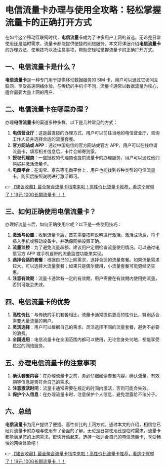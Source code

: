 # 电信流量卡办理与使用全攻略：轻松掌握流量卡的正确打开方式

在如今这个移动互联网时代，**电信流量卡**成为了许多用户上网的首选。无论是日常使用还是临时需求，流量卡都能提供便捷的网络服务。本文将详细介绍**电信流量卡**的办理方法、使用技巧以及注意事项，帮助您轻松掌握流量卡的正确打开方式。

## 一、电信流量卡是什么？

**电信流量卡**是一种专门用于提供移动数据服务的 SIM 卡，用户可以通过它访问互联网，享受高速网络体验。与传统的手机卡不同，流量卡通常以数据流量为核心，适合需要大量上网的用户。

## 二、电信流量卡在哪里办理？

办理**电信流量卡**的渠道多种多样，以下是几种常见的方式：

1. **电信营业厅**：这是最直接的办理方式，用户可以前往当地的电信营业厅，咨询工作人员并选择合适的流量套餐。
2. **官方网站或 APP**：通过中国电信的官方网站或官方 APP，用户可以在线申请流量卡，填写相关信息后，卡片会邮寄到家。
3. **授权代理商**：一些授权的代理商也提供流量卡的办理服务，用户可以通过他们购买并激活流量卡。
4. **电商平台**：在淘宝、京东等电商平台上，用户也能找到各种类型的电信流量卡，购买后按照说明进行激活即可。

👉 [【建议收藏】最全聚合流量卡指南来啦！高性价比流量卡推荐，看这个就够了！19元 100G长期流量卡 ！！](https://bit.ly/Liuliangka)

## 三、如何正确使用电信流量卡？

办理好流量卡后，如何正确使用它呢？以下是一些使用技巧：

1. **激活与设置**：收到流量卡后，首先需要按照说明进行激活。激活成功后，将卡插入手机或移动设备中，并确保网络设置正确。
2. **流量监控**：为了避免流量超额，建议用户定期检查流量使用情况。可以通过电信官方 APP 或手机自带的流量监控功能来实现。
3. **选择合适的套餐**：根据自己的上网需求，选择合适的流量套餐。如果流量需求较大，可以选择大流量套餐；如果只是偶尔使用，小流量套餐可能更经济实惠。
4. **注意有效期**：流量卡通常有一定的有效期，用户需要在有效期内使用完流量，否则可能会失效。

## 四、电信流量卡的优势

1. **高性价比**：与传统的手机套餐相比，流量卡通常提供更高的性价比，特别适合需要大量流量的用户。
2. **灵活选择**：用户可以根据自己的需求，灵活选择不同的流量套餐，避免不必要的浪费。
3. **全国通用**：电信流量卡在全国范围内都可以使用，无论您身处何地，都能享受稳定的网络服务。

## 五、办理电信流量卡的注意事项

1. **确认套餐内容**：在办理流量卡之前，务必仔细阅读套餐内容，确认流量、有效期等信息是否符合自己的需求。
2. **注意激活时间**：流量卡通常需要在规定的时间内激活，否则可能会失效。
3. **保护个人信息**：在办理流量卡时，注意保护个人信息，避免泄露给不法分子。

## 六、总结

**电信流量卡**为用户提供了便捷、高性价比的上网方式。通过本文的介绍，相信您已经对流量卡的办理与使用有了全面的了解。无论是日常使用还是临时需求，流量卡都能满足您的上网需求。赶快行动起来，选择一张适合自己的电信流量卡，享受畅快的网络体验吧！

👉 [【建议收藏】最全聚合流量卡指南来啦！高性价比流量卡推荐，看这个就够了！19元 100G长期流量卡 ！！](https://bit.ly/Liuliangka)
